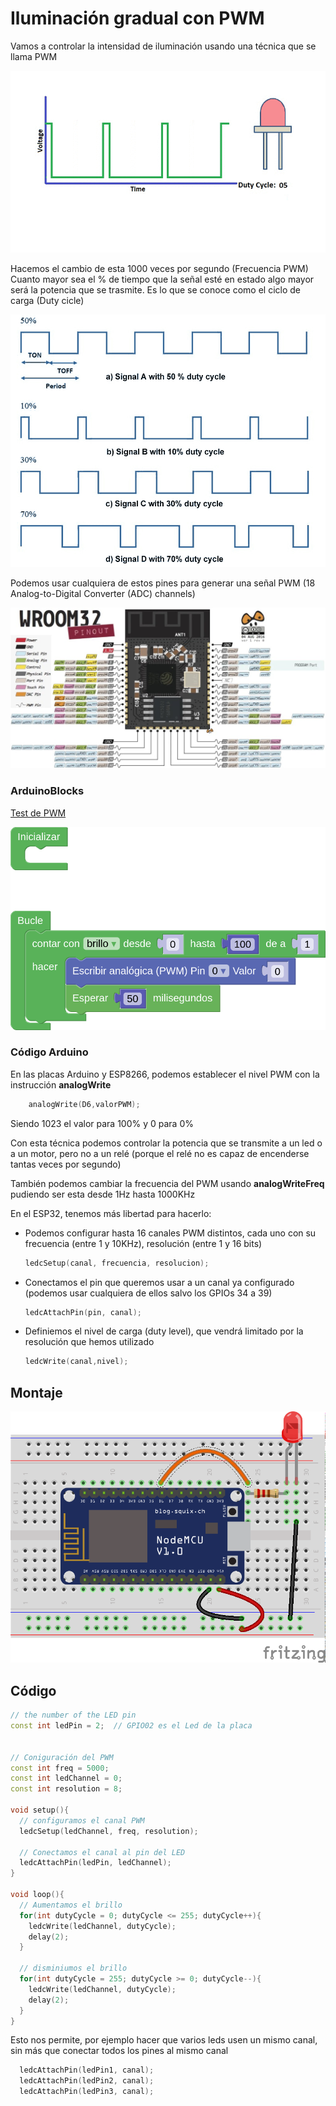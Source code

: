 # Iluminación gradual con PWM

Vamos a controlar la intensidad de iluminación usando una técnica que se llama PWM

![PWM](./images/PWM.gif)


Hacemos el cambio de esta 1000 veces por segundo (Frecuencia PWM)
Cuanto mayor sea el % de tiempo que la señal esté en estado algo mayor será la potencia que se trasmite. Es lo que se conoce como el ciclo de carga (Duty cicle)

![PWM](./images/PWM_duty.png)

Podemos usar cualquiera de estos pines para generar una señal PWM (18 Analog-to-Digital Converter (ADC) channels)

![Pines PWM](./images/esp32-pinout-chip-ESP-WROOM-32.jpeg)

### ArduinoBlocks

[Test de PWM](http://www.arduinoblocks.com/web/project/791193)

![](./images/programa_test_pwm.png)


### Código Arduino

En las placas Arduino y ESP8266, podemos establecer el nivel PWM con la instrucción __analogWrite__

```C++
    analogWrite(D6,valorPWM);
```

Siendo 1023 el valor para 100% y 0 para 0%


Con esta técnica podemos controlar la potencia que se transmite a un led o a un motor, pero no a un relé (porque el relé no es capaz de encenderse tantas veces por segundo)

También podemos cambiar la frecuencia del PWM usando __analogWriteFreq__ pudiendo ser esta desde 1Hz hasta 1000KHz

En el ESP32, tenemos más libertad para hacerlo:

* Podemos configurar hasta 16 canales PWM distintos, cada uno con su frecuencia (entre 1 y 10KHz), resolución (entre 1 y 16 bits)
   ```C++
   ledcSetup(canal, frecuencia, resolucion);
   ```
* Conectamos el pin  que queremos usar a un canal ya configurado (podemos usar cualquiera de ellos salvo los GPIOs 34 a 39)
   ```C++
   ledcAttachPin(pin, canal);
   ```
* Definiemos el nivel de carga (duty level), que vendrá limitado por la resolución que hemos utilizado
   ```C++
   ledcWrite(canal,nivel);
   ```



## Montaje


![LED_PWM_bb.png](./images/LED_PWM_bb.png)


## Código


```C++
// the number of the LED pin
const int ledPin = 2;  // GPIO02 es el Led de la placa


// Coniguración del PWM
const int freq = 5000;
const int ledChannel = 0;
const int resolution = 8;
 
void setup(){
  // configuramos el canal PWM 
  ledcSetup(ledChannel, freq, resolution);
  
  // Conectamos el canal al pin del LED
  ledcAttachPin(ledPin, ledChannel);
}
 
void loop(){
  // Aumentamos el brillo
  for(int dutyCycle = 0; dutyCycle <= 255; dutyCycle++){   
    ledcWrite(ledChannel, dutyCycle);
    delay(2);
  }

  // disminiumos el brillo
  for(int dutyCycle = 255; dutyCycle >= 0; dutyCycle--){
    ledcWrite(ledChannel, dutyCycle);   
    delay(2);
  }
}

```

Esto nos permite, por ejemplo hacer que varios leds usen un mismo canal, sin más que conectar todos los pines al mismo canal
```C++
  ledcAttachPin(ledPin1, canal);
  ledcAttachPin(ledPin2, canal);
  ledcAttachPin(ledPin3, canal);
```


